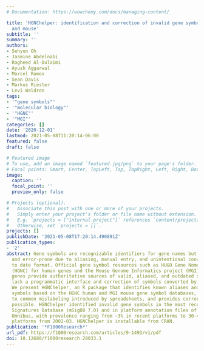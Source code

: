 ```yaml
---
# Documentation: https://wowchemy.com/docs/managing-content/

title: 'HGNChelper: identification and correction of invalid gene symbols for human
  and mouse'
subtitle: ''
summary: ''
authors:
- Sehyun Oh
- Jasmine Abdelnabi
- Ragheed Al-Dulaimi
- Ayush Aggarwal
- Marcel Ramos
- Sean Davis
- Markus Riester
- Levi Waldron
tags:
- '"gene symbols"'
- '"molecular biology"'
- '"HGNC"'
- '"MGI"'
categories: []
date: '2020-12-01'
lastmod: 2021-05-08T11:20:14-06:00
featured: false
draft: false

# Featured image
# To use, add an image named `featured.jpg/png` to your page's folder.
# Focal points: Smart, Center, TopLeft, Top, TopRight, Left, Right, BottomLeft, Bottom, BottomRight.
image:
  caption: ''
  focal_point: ''
  preview_only: false

# Projects (optional).
#   Associate this post with one or more of your projects.
#   Simply enter your project's folder or file name without extension.
#   E.g. `projects = ["internal-project"]` references `content/project/deep-learning/index.md`.
#   Otherwise, set `projects = []`.
projects: []
publishDate: '2021-05-08T17:20:14.490891Z'
publication_types:
- '2'
abstract: Gene symbols are recognizable identifiers for gene names but are unstable
  and error-prone due to aliasing, manual entry, and unintentional conversion by spreadsheets
  to date format. Official gene symbol resources such as HUGO Gene Nomenclature Committee
  (HGNC) for human genes and the Mouse Genome Informatics project (MGI) for mouse
  genes provide authoritative sources of valid, aliased, and outdated symbols, but
  lack a programmatic interface and correction of symbols converted by spreadsheets.
  We present HGNChelper, an R package that identifies known aliases and outdated gene
  symbols based on the HGNC human and MGI mouse gene symbol databases, in addition
  to common mislabeling introduced by spreadsheets, and provides corrections where
  possible. HGNChelper identified invalid gene symbols in the most recent Molecular
  Signatures Database (mSigDB 7.0) and in platform annotation files of the Gene Expression
  Omnibus, with prevalence ranging from ~3% in recent platforms to 30-40% in the earliest
  platforms from 2002-03. HGNChelper is installable from CRAN.
publication: '*F1000Research*'
url_pdf: https://f1000research.com/articles/9-1493/v1/pdf
doi: 10.12688/f1000research.28033.1
---
```

